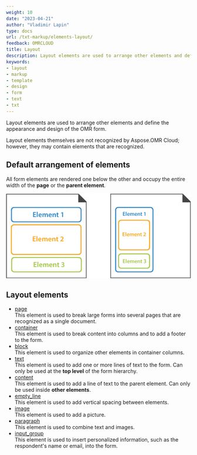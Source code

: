 ```yaml
---
weight: 10
date: "2023-04-21"
author: "Vladimir Lapin"
type: docs
url: /txt-markup/elements-layout/
feedback: OMRCLOUD
title: Layout
description: Layout elements are used to arrange other elements and define the appearance and design of the OMR form.
keywords:
- layout
- markup
- template
- design
- form
- text
- txt
---
```


Layout elements are used to arrange other elements and define the appearance and design of the OMR form. 

Layout elements themselves are not recognized by Aspose.OMR Cloud; however, they may contain elements that are recognized.

## Default arrangement of elements

All form elements are rendered one below the other and occupy the entire width of the **page** or the **parent element**.

![Default arrangement of elements](default-layout.png)

## Layout elements

- [page](/omr/txt-markup/page/)  
  This element is used to break large forms into several pages that are recognized as a single document.
- [container](/omr/txt-markup/container/)  
  This element is used to break content into columns and to add a footer to the form.
- [block](/omr/txt-markup/block/)  
  This element is used to organize other elements in container columns.
- [text](/omr/txt-markup/text/)  
  This element is used to add one or more lines of text to the form. Can only be used at the **top level** of the form hierarchy.
- [content](/omr/txt-markup/content/)  
  This element is used to add a line of text to the parent element. Can only be used inside **other elements**.
- [empty_line](/omr/txt-markup/empty_line/)  
  This element is used to add vertical spacing between elements.
- [image](/omr/txt-markup/image/)  
  This element is used to add a picture.
- [paragraph](/omr/txt-markup/paragraph/)  
  This element is used to combine text and images.
- [input_group](/omr/txt-markup/input_group/)  
  This element is used to insert personalized information, such as the respondent's name or email, into the form.
